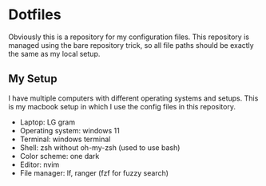 # Dotfiles

Obviously this is a repository for my configuration files.
This repository is managed using the bare repository trick, so all file paths should be exactly the same as my local setup.

## My Setup

I have multiple computers with different operating systems and setups.
This is my macbook setup in which I use the config files in this repository.

- Laptop: LG gram
- Operating system: windows 11
- Terminal: windows terminal
- Shell: zsh without oh-my-zsh (used to use bash)
- Color scheme: one dark
- Editor: nvim
- File manager: lf, ranger (fzf for fuzzy search)
